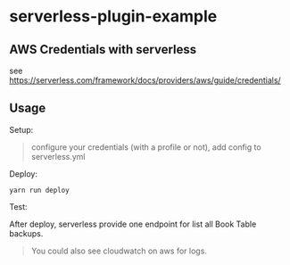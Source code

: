 # serverless-plugin-example

## AWS Credentials with serverless

see https://serverless.com/framework/docs/providers/aws/guide/credentials/

## Usage

Setup:

> configure your credentials (with a profile or not), add config to serverless.yml

Deploy:

```
yarn run deploy
```

Test:

After deploy, serverless provide one endpoint for list all Book Table backups.

> You could also see cloudwatch on aws for logs.